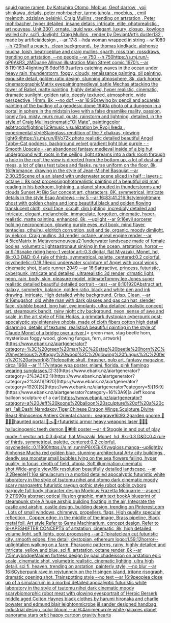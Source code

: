 [squid game ramen ,by Katsuhiro Otomo, Mobius, Geof darrow , yoji shinkawa ,details, peter mohrbacher, tarmo juhola , moebius, , emil melmoth, zdzislaw belsinki, Craig Mullins , trending on artstation , Peter mohrbacher, hyper detailed, insane details, intricate, elite, photorealistic , art nouveau, Unit 3301 ,ornate, liquid wax, elegant, luxury ,closup , kowloon walled city, scifi, daylight, Craig Mullins , render by DeviantArt’s duster132 , made by artificialdesign ,  --ar 17:8 --hd](https://www.ebank.nz/aiartgenerator?category=squid%20game%20ramen%20%2Cby%20Katsuhiro%20Otomo%2C%20Mobius%2C%20Geof%20darrow%20%2C%20yoji%20shinkawa%20%2Cdetails%2C%20peter%20mohrbacher%2C%20tarmo%20juhola%20%2C%20moebius%2C%20%2C%20emil%20melmoth%2C%20zdzislaw%20belsinki%2C%20Craig%20Mullins%20%2C%20trending%20on%20artstation%20%2C%20Peter%20mohrbacher%2C%20hyper%20detailed%2C%20insane%20details%2C%20intricate%2C%20elite%2C%20photorealistic%20%2C%20art%20nouveau%2C%20Unit%203301%20%2Cornate%2C%20liquid%20wax%2C%20elegant%2C%20luxury%20%2Cclosup%20%2C%20kowloon%20walled%20city%2C%20scifi%2C%20daylight%2C%20Craig%20Mullins%20%2C%20render%20by%20DeviantArt%E2%80%99s%20duster132%20%2C%20made%20by%20artificialdesign%20%2C%20%20--ar%2017%3A8%20--hd)[a woman wrapped in string --w 1080 --h 720](https://www.ebank.nz/aiartgenerator?category=a%20woman%20wrapped%20in%20string%20--w%201080%20--h%20720)[half a peach，clean background，by thomas kindkade, alphonse mucha, loish, beatriceblue and craig mullins, sparth, ross tran, rossdraws, trending on artstation, --no people --w 750 --h 750](https://www.ebank.nz/aiartgenerator?category=half%20a%20peach%EF%BC%8Cclean%20background%EF%BC%8Cby%20thomas%20kindkade%2C%20alphonse%20mucha%2C%20loish%2C%20beatriceblue%20and%20craig%20mullins%2C%20sparth%2C%20ross%20tran%2C%20rossdraws%2C%20trending%20on%20artstation%2C%20--no%20people%20--w%20750%20--h%20750)[<https://s.mj.run/-qP6AkR3_zM>](https://www.ebank.nz/aiartgenerator?category=%3Chttps%3A//s.mj.run/-qP6AkR3_zM%3E)[Duane Allman illustration Main Street comic 1970’s --ar 8:11](https://www.ebank.nz/aiartgenerator?category=Duane%20Allman%20illustration%20Main%20Street%20comic%201970%E2%80%99s%20--ar%208%3A11)[9:16](https://www.ebank.nz/aiartgenerator?category=9%3A16)[3:4](https://www.ebank.nz/aiartgenerator?category=3%3A4)[lighting](https://www.ebank.nz/aiartgenerator?category=lighting)[16:9](https://www.ebank.nz/aiartgenerator?category=16%3A9)[dof](https://www.ebank.nz/aiartgenerator?category=dof)[16:9](https://www.ebank.nz/aiartgenerator?category=16%3A9)[surfers catching waves in the ocean under heavy rain, thunderstorm, foggy, cloudy, renaissance painting, oil painting, exquisite detail, golden ratio design, stunning atmosphere, 8k, dark horror, cinematographic](https://www.ebank.nz/aiartgenerator?category=surfers%20catching%20waves%20in%20the%20ocean%20under%20heavy%20rain%2C%20thunderstorm%2C%20foggy%2C%20cloudy%2C%20renaissance%20painting%2C%20oil%20painting%2C%20exquisite%20detail%2C%20golden%20ratio%20design%2C%20stunning%20atmosphere%2C%208k%2C%20dark%20horror%2C%20cinematographic)[Matrix eye](https://www.ebank.nz/aiartgenerator?category=Matrix%20eye)[painting](https://www.ebank.nz/aiartgenerator?category=painting)[medieval battle Mechas attacking the tower of Babel, matte painting, highly detailed, hyper realistic, cinematic, dramatic sunlight, golden ratio, deeply textured, atmospheric, wide perspective, 14mm, 8k, --no dof, --ar 16:9](https://www.ebank.nz/aiartgenerator?category=medieval%20battle%20Mechas%20attacking%20the%20tower%20of%20Babel%2C%20matte%20painting%2C%20highly%20detailed%2C%20hyper%20realistic%2C%20cinematic%2C%20dramatic%20sunlight%2C%20golden%20ratio%2C%20deeply%20textured%2C%20atmospheric%2C%20wide%20perspective%2C%2014mm%2C%208k%2C%20--no%20dof%2C%20--ar%2016%3A9)[Drawing by pencil and acuarela painting of the buiding of a geodesic dome 1940](https://www.ebank.nz/aiartgenerator?category=Drawing%20by%20pencil%20and%20acuarela%20painting%20of%20the%20buiding%20of%20a%20geodesic%20dome%201940)[a photo of a dungeon in a portal in sphere in the midsts](https://www.ebank.nz/aiartgenerator?category=a%20photo%20of%20a%20dungeon%20in%20a%20portal%20in%20sphere%20in%20the%20midsts)[in love with a false dreamlike reality, passion, lonely fog, misty, murk mud, gusts, rainstorm and lightning, detailed, in the style of Craig Mullins](https://www.ebank.nz/aiartgenerator?category=in%20love%20with%20a%20false%20dreamlike%20reality%2C%20passion%2C%20lonely%20fog%2C%20misty%2C%20murk%20mud%2C%20gusts%2C%20rainstorm%20and%20lightning%2C%20detailed%2C%20in%20the%20style%20of%20Craig%20Mullins)[cinematic](https://www.ebank.nz/aiartgenerator?category=cinematic)["Oi Mate", painting](https://www.ebank.nz/aiartgenerator?category=%22Oi%20Mate%22%2C%20painting)[color asbtrac](https://www.ebank.nz/aiartgenerator?category=color%20asbtrac)[dof](https://www.ebank.nz/aiartgenerator?category=dof)[lighting](https://www.ebank.nz/aiartgenerator?category=lighting)[16:9](https://www.ebank.nz/aiartgenerator?category=16%3A9)[music visualization by Ryoji Ikeda , experimental,](https://www.ebank.nz/aiartgenerator?category=music%20visualization%20by%20Ryoji%20Ikeda%20%2C%20experimental%2C)[style](https://www.ebank.nz/aiartgenerator?category=style)[Stainglass rendition of the 7 chakras, glowing light](https://www.ebank.nz/aiartgenerator?category=Stainglass%20rendition%20of%20the%207%20chakras%2C%20glowing%20light)[6:4](https://www.ebank.nz/aiartgenerator?category=6%3A4)[https://s.mj.run/8Vo7Zk  photo realistic detailed beautiful Angel Tabby-Cat goddess, background velvet gradient light blue purple - - Smooth Upscale - -](https://www.ebank.nz/aiartgenerator?category=https%3A//s.mj.run/8Vo7Zk%20%20photo%20realistic%20detailed%20beautiful%20Angel%20Tabby-Cat%20goddess%2C%20background%20velvet%20gradient%20light%20blue%20purple%20-%20-%20Smooth%20Upscale%20-%20-)[an abandoned fantasy medieval inside of a big hut underground with roots in the ceiling, light streams into a dark room through a hole in the roof, the view is directed from the bottom up, a lot of dust and mess, a lot of glass test tubes and flasks, nurse uniform on the floor, 8k, 16:9](https://www.ebank.nz/aiartgenerator?category=an%20abandoned%20fantasy%20medieval%20inside%20of%20a%20big%20hut%20underground%20with%20roots%20in%20the%20ceiling%2C%20light%20streams%20into%20a%20dark%20room%20through%20a%20hole%20in%20the%20roof%2C%20the%20view%20is%20directed%20from%20the%20bottom%20up%2C%20a%20lot%20of%20dust%20and%20mess%2C%20a%20lot%20of%20glass%20test%20tubes%20and%20flasks%2C%20nurse%20uniform%20on%20the%20floor%2C%208k%2C%2016%3A9)[romance, drawing in the style of Jean-Michel Basquiat --ar 2:3](https://www.ebank.nz/aiartgenerator?category=romance%2C%20drawing%20in%20the%20style%20of%20Jean-Michel%20Basquiat%20--ar%202%3A3)[0.25](https://www.ebank.nz/aiartgenerator?category=0.25)[Scene of a an island with underwater scene sliced in half :: layers :: octane :: 8k post processing](https://www.ebank.nz/aiartgenerator?category=Scene%20of%20a%20an%20island%20with%20underwater%20scene%20sliced%20in%20half%20%3A%3A%20layers%20%3A%3A%20octane%20%3A%3A%208k%20post%20processing)[photorealistic painting of a beautiful old man reading in his bedroom,  lightning, a planet shrouded in thunderstorms and clouds Sunset At Big Sur concept art, characters, 8K, symmetrical, intricate details in the style Esao Andrews --iw 5 --ar 16:8](https://www.ebank.nz/aiartgenerator?category=photorealistic%20painting%20of%20a%20beautiful%20old%20man%20reading%20in%20his%20bedroom%2C%20%20lightning%2C%20a%20planet%20shrouded%20in%20thunderstorms%20and%20clouds%20Sunset%20At%20Big%20Sur%20concept%20art%2C%20characters%2C%208K%2C%20symmetrical%2C%20intricate%20details%20in%20the%20style%20Esao%20Andrews%20--iw%205%20--ar%2016%3A8)[3:4](https://www.ebank.nz/aiartgenerator?category=3%3A4)[1.2](https://www.ebank.nz/aiartgenerator?category=1.2)[16:9](https://www.ebank.nz/aiartgenerator?category=16%3A9)[style](https://www.ebank.nz/aiartgenerator?category=style)[nightmare ghost with golden chains and long beautiful black and golden flowing translucent cloth, skull face, occult, dim lighting, incredibly detailed and intricate, elegant, melancholic, immaculate, forgotten, cinematic, hyper-realistic, matte painting, enhanced, 8k, --uplight --ar 9:16](https://www.ebank.nz/aiartgenerator?category=nightmare%20ghost%20with%20golden%20chains%20and%20long%20beautiful%20black%20and%20golden%20flowing%20translucent%20cloth%2C%20skull%20face%2C%20occult%2C%20dim%20lighting%2C%20incredibly%20detailed%20and%20intricate%2C%20elegant%2C%20melancholic%2C%20immaculate%2C%20forgotten%2C%20cinematic%2C%20hyper-realistic%2C%20matte%20painting%2C%20enhanced%2C%208k%2C%20--uplight%20--ar%209%3A16)[evil sorcerer holding necronomicon, glowing purple eyes, evil book, mind flayer, tentacles, cthulhu, eldritch corruption, suit and tie, organic, moody dimlight, by nekron, Craig mullins, 3d render, octane, unreal engine render --ar 4:5](https://www.ebank.nz/aiartgenerator?category=evil%20sorcerer%20holding%20necronomicon%2C%20glowing%20purple%20eyes%2C%20evil%20book%2C%20mind%20flayer%2C%20tentacles%2C%20cthulhu%2C%20eldritch%20corruption%2C%20suit%20and%20tie%2C%20organic%2C%20moody%20dimlight%2C%20by%20nekron%2C%20Craig%20mullins%2C%203d%20render%2C%20octane%2C%20unreal%20engine%20render%20--ar%204%3A5)[ice](https://www.ebank.nz/aiartgenerator?category=ice)[Matrix in Metaverse](https://www.ebank.nz/aiartgenerator?category=Matrix%20in%20Metaverse)[nouveau](https://www.ebank.nz/aiartgenerator?category=nouveau)[2:1](https://www.ebank.nz/aiartgenerator?category=2%3A1)[underwater landscape made of female bodies, volumetric lights](https://www.ebank.nz/aiartgenerator?category=underwater%20landscape%20made%20of%20female%20bodies%2C%20volumetric%20lights)[astronaut sinking in the ocean, artstation, horror --ar 9:16](https://www.ebank.nz/aiartgenerator?category=astronaut%20sinking%20in%20the%20ocean%2C%20artstation%2C%20horror%20--ar%209%3A16)[snake riding hero::1 vector art::0.3 digital, flat Miyazaki, Monet, hd, 8k::0.3 D&D::0.4 rule of thirds, symmetrical, palette, centered:0.2 colorful, psychedelic::0.1](https://www.ebank.nz/aiartgenerator?category=snake%20riding%20hero%3A%3A1%20vector%20art%3A%3A0.3%20digital%2C%20flat%20Miyazaki%2C%20Monet%2C%20hd%2C%208k%3A%3A0.3%20D%26D%3A%3A0.4%20rule%20of%20thirds%2C%20symmetrical%2C%20palette%2C%20centered%3A0.2%20colorful%2C%20psychedelic%3A%3A0.1)[9:16](https://www.ebank.nz/aiartgenerator?category=9%3A16)[epic underwater sculpture of Angel with coral wings, cinematic shot, blade runner 2049 —ar 16:9](https://www.ebank.nz/aiartgenerator?category=epic%20underwater%20sculpture%20of%20Angel%20with%20coral%20wings%2C%20cinematic%20shot%2C%20blade%20runner%202049%20%E2%80%94ar%2016%3A9)[attractive, princess, futuristic, cyberpunk, intricate and detailed, ultrarealistic 3d render, drmatic light, neon, rain, body, skin, pleasure model, intimate](https://www.ebank.nz/aiartgenerator?category=attractive%2C%20princess%2C%20futuristic%2C%20cyberpunk%2C%20intricate%20and%20detailed%2C%20ultrarealistic%203d%20render%2C%20drmatic%20light%2C%20neon%2C%20rain%2C%20body%2C%20skin%2C%20pleasure%20model%2C%20intimate)[Tommy lee Jones super realistic detailed beautiful detailed portrait --test --ar 8:10](https://www.ebank.nz/aiartgenerator?category=Tommy%20lee%20Jones%20super%20realistic%20detailed%20beautiful%20detailed%20portrait%20--test%20--ar%208%3A10)[1920](https://www.ebank.nz/aiartgenerator?category=1920)[Abstract art. galaxy, symmetry, balance, golden ratio, black and white pen and ink drawing. intricate. High detailed white background. Crisp. Clean. --ar 9:16](https://www.ebank.nz/aiartgenerator?category=Abstract%20art.%20galaxy%2C%20symmetry%2C%20balance%2C%20golden%20ratio%2C%20black%20and%20white%20pen%20and%20ink%20drawing.%20intricate.%20High%20detailed%20white%20background.%20Crisp.%20Clean.%20--ar%209%3A16)[mugshot, old white man with dark glasses and gas can hat, slender face, stubble beard, long hair, eye implants, ultra detailed, realistic concept art. steampunk bandit, rainy night city background, neon, sense of awe and scale, in the art style of Filip Hodas, a grimdark dystopian cyberpunk post-apocalyptic style](https://www.ebank.nz/aiartgenerator?category=mugshot%2C%20old%20white%20man%20with%20dark%20glasses%20and%20gas%20can%20hat%2C%20slender%20face%2C%20stubble%20beard%2C%20long%20hair%2C%20eye%20implants%2C%20ultra%20detailed%2C%20realistic%20concept%20art.%20steampunk%20bandit%2C%20rainy%20night%20city%20background%2C%20neon%2C%20sense%20of%20awe%20and%20scale%2C%20in%20the%20art%20style%20of%20Filip%20Hodas%2C%20a%20grimdark%20dystopian%20cyberpunk%20post-apocalyptic%20style)[Intensive phobia, made of cloth fibers cotton high detail disarming, details of textures, realistic](https://www.ebank.nz/aiartgenerator?category=Intensive%20phobia%2C%20made%20of%20cloth%20fibers%20cotton%20high%20detail%20disarming%2C%20details%20of%20textures%2C%20realistic)[A beautiful painting in the style of Claude Monet of a bridge over a river.](https://www.ebank.nz/aiartgenerator?category=A%20beautiful%20painting%20in%20the%20style%20of%20Claude%20Monet%20of%20a%20bridge%20over%20a%20river.)[< green man, stag beetle horn, mysterious foggy wood, glowing fungus, fern, artwork](https://www.ebank.nz/aiartgenerator?category=%3C%20green%20man%2C%20stag%20beetle%20horn%2C%20mysterious%20foggy%20wood%2C%20glowing%20fungus%2C%20fern%2C%20artwork)[8:11](https://www.ebank.nz/aiartgenerator?category=8%3A11)[telepathic skull, thrasher, pulp art, fantasy magazine, circa 1968 --ar 11:17](https://www.ebank.nz/aiartgenerator?category=telepathic%20skull%2C%20thrasher%2C%20pulp%20art%2C%20fantasy%20magazine%2C%20circa%201968%20--ar%2011%3A17)[vintage wpa poster. miami, florida. pink flamingo wearing sunglasses.](https://www.ebank.nz/aiartgenerator?category=vintage%20wpa%20poster.%20miami%2C%20florida.%20pink%20flamingo%20wearing%20sunglasses.)[2:3](https://www.ebank.nz/aiartgenerator?category=2%3A3)[2:1](https://www.ebank.nz/aiartgenerator?category=2%3A1)[1920](https://www.ebank.nz/aiartgenerator?category=1920)[5](https://www.ebank.nz/aiartgenerator?category=5)[16:9](https://www.ebank.nz/aiartgenerator?category=16%3A9)[a Jeff koons balloon sculpture of a car](https://www.ebank.nz/aiartgenerator?category=a%20Jeff%20koons%20balloon%20sculpture%20of%20a%20car)[「all:Dashi Namdakov,Tiger,Chinese Dragon,Wings,Sculpture,Divine Beast,Rhinoceros,Antlers,Oriental charm」](https://www.ebank.nz/aiartgenerator?category=%E3%80%8Call%3ADashi%20Namdakov%2CTiger%2CChinese%20Dragon%2CWings%2CSculpture%2CDivine%20Beast%2CRhinoceros%2CAntlers%2COriental%20charm%E3%80%8D)[seagrave](https://www.ebank.nz/aiartgenerator?category=seagrave)[16:9](https://www.ebank.nz/aiartgenerator?category=16%3A9)[3:2](https://www.ebank.nz/aiartgenerator?category=3%3A2)[garden gnome 🚧🗿🧩🎲haunted portal 🥥🌫🫧⚡️futuristic armor heavy weapons laser 🌈✨🍄hallucinogenic teeth demon 🦑🕷🕸 poster —ar 4:5](https://www.ebank.nz/aiartgenerator?category=garden%20gnome%20%F0%9F%9A%A7%F0%9F%97%BF%F0%9F%A7%A9%F0%9F%8E%B2haunted%20portal%20%F0%9F%A5%A5%F0%9F%8C%AB%F0%9F%AB%A7%E2%9A%A1%EF%B8%8Ffuturistic%20armor%20heavy%20weapons%20laser%20%F0%9F%8C%88%E2%9C%A8%F0%9F%8D%84hallucinogenic%20teeth%20demon%20%F0%9F%A6%91%F0%9F%95%B7%F0%9F%95%B8%20poster%20%E2%80%94ar%204%3A5)[toggle in and out of play mode::1 vector art::0.3 digital, flat Miyazaki, Monet, hd, 8k::0.3 D&D::0.4 rule of thirds, symmetrical, palette, centered:0.2 colorful, psychedelic::0.1](https://www.ebank.nz/aiartgenerator?category=toggle%20in%20and%20out%20of%20play%20mode%3A%3A1%20vector%20art%3A%3A0.3%20digital%2C%20flat%20Miyazaki%2C%20Monet%2C%20hd%2C%208k%3A%3A0.3%20D%26D%3A%3A0.4%20rule%20of%20thirds%2C%20symmetrical%2C%20palette%2C%20centered%3A0.2%20colorful%2C%20psychedelic%3A%3A0.1)[1800](https://www.ebank.nz/aiartgenerator?category=1800)[<https://s.mj.run/nP6rXEkKXyw>](https://www.ebank.nz/aiartgenerator?category=%3Chttps%3A//s.mj.run/nP6rXEkKXyw%3E)[gloss,](https://www.ebank.nz/aiartgenerator?category=gloss%2C)[manga](https://www.ebank.nz/aiartgenerator?category=manga)[--uplight](https://www.ebank.nz/aiartgenerator?category=--uplight)[by Alphonse Mucha,red golden blue, stunning architectural Arty city buildings , deadly sea monster,small bubbles lying on the sea,flowers falling, hyper quality, in focus, depth of field, utopia, Soft illumination,cinematic shot,Wide-angle view,16k resolution beautifully detailed landscape. --ar 3:2](https://www.ebank.nz/aiartgenerator?category=by%20Alphonse%20Mucha%2Cred%20golden%20blue%2C%20stunning%20architectural%20Arty%20city%20buildings%20%2C%20deadly%20sea%20monster%2Csmall%20bubbles%20lying%20on%20the%20sea%2Cflowers%20falling%2C%20hyper%20quality%2C%20in%20focus%2C%20depth%20of%20field%2C%20utopia%2C%20Soft%20illumination%2Ccinematic%20shot%2CWide-angle%20view%2C16k%20resolution%20beautifully%20detailed%20landscape.%20--ar%203%3A2)[Beeple](https://www.ebank.nz/aiartgenerator?category=Beeple)[11:16](https://www.ebank.nz/aiartgenerator?category=11%3A16)[a simulacrum in a morbid detailed apocalyptic futuristic white laboratory in the style of tsutomu nihei and otomo dark cinematic moody scary manga](https://www.ebank.nz/aiartgenerator?category=a%20simulacrum%20in%20a%20morbid%20detailed%20apocalyptic%20futuristic%20white%20laboratory%20in%20the%20style%20of%20tsutomu%20nihei%20and%20otomo%20dark%20cinematic%20moody%20scary%20manga)[retro futuristic raygun gothic style robot goblin cyborg gargoyle full body character design Moebius Frazetta  Mcquarrie --aspect 9:21](https://www.ebank.nz/aiartgenerator?category=retro%20futuristic%20raygun%20gothic%20style%20robot%20goblin%20cyborg%20gargoyle%20full%20body%20character%20design%20Moebius%20Frazetta%20%20Mcquarrie%20--aspect%209%3A21)[1990s abstract optical illusion graphic, math text book](https://www.ebank.nz/aiartgenerator?category=1990s%20abstract%20optical%20illusion%20graphic%2C%20math%20text%20book)[A blueprint of steampunk style A huge airship building floating in the air, Integrate the castle and airship, castle design, building design,  trending on Pinterest.com , Lots of small windows, chimneys, propellers, flags, High quality specular reflection ,  Copper  edge, in the middle of the image, Brass pipeline,  Black metal foil,  Art style Refer to Game Machinarium.  concept design, Refer to SHAPESHIFTER CONCEPTS  of artstation, cinematic,  8k, high detailed,  volume light,  soft lights,  post processing    --ar 2:1](https://www.ebank.nz/aiartgenerator?category=A%20blueprint%20of%20steampunk%20style%20A%20huge%20airship%20building%20floating%20in%20the%20air%2C%20Integrate%20the%20castle%20and%20airship%2C%20castle%20design%2C%20building%20design%2C%20%20trending%20on%20Pinterest.com%20%2C%20Lots%20of%20small%20windows%2C%20chimneys%2C%20propellers%2C%20flags%2C%20High%20quality%20specular%20reflection%20%2C%20%20Copper%20%20edge%2C%20in%20the%20middle%20of%20the%20image%2C%20Brass%20pipeline%2C%20%20Black%20metal%20foil%2C%20%20Art%20style%20Refer%20to%20Game%20Machinarium.%20%20concept%20design%2C%20Refer%20to%20SHAPESHIFTER%20CONCEPTS%20%20of%20artstation%2C%20cinematic%2C%20%208k%2C%20high%20detailed%2C%20%20volume%20light%2C%20%20soft%20lights%2C%20%20post%20processing%20%20%20%20--ar%202%3A1)[pirate](https://www.ebank.nz/aiartgenerator?category=pirate)[clean cut futuristic city, smooth edges, fine detail, dystopian, ethereum logo::1.5](https://www.ebank.nz/aiartgenerator?category=clean%20cut%20futuristic%20city%2C%20smooth%20edges%2C%20fine%20detail%2C%20dystopian%2C%20ethereum%20logo%3A%3A1.5)[9:12](https://www.ebank.nz/aiartgenerator?category=9%3A12)[horror](https://www.ebank.nz/aiartgenerator?category=horror)[--uplight](https://www.ebank.nz/aiartgenerator?category=--uplight)[alien walking on a farm, Pharaonic patterns, rainy, highly detailed and intricate, yellow and blue, sci fi, artstation, octane render, 8k --ar 7:5](https://www.ebank.nz/aiartgenerator?category=alien%20walking%20on%20a%20farm%2C%20Pharaonic%20patterns%2C%20rainy%2C%20highly%20detailed%20and%20intricate%2C%20yellow%20and%20blue%2C%20sci%20fi%2C%20artstation%2C%20octane%20render%2C%208k%20--ar%207%3A5)[muybridge](https://www.ebank.nz/aiartgenerator?category=muybridge)[Maiden fortress design by paul chadeisson on arstation epic scale, cinematic shot, volumetric realistic, cinematic lighting, ultra high detail, sci fi, heaven, trending on arstation, painterly style, --no blur --ar 16:6](https://www.ebank.nz/aiartgenerator?category=Maiden%20fortress%20design%20by%20paul%20chadeisson%20on%20arstation%20epic%20scale%2C%20cinematic%20shot%2C%20volumetric%20realistic%2C%20cinematic%20lighting%2C%20ultra%20high%20detail%2C%20sci%20fi%2C%20heaven%2C%20trending%20on%20arstation%2C%20painterly%20style%2C%20--no%20blur%20--ar%2016%3A6)[Cyberpunk rave in rejvtunneln on the Hisingen island, tritone risograph, dramatic opening shot, Trainspotting style --no text --ar 16:9](https://www.ebank.nz/aiartgenerator?category=Cyberpunk%20rave%20in%20rejvtunneln%20on%20the%20Hisingen%20island%2C%20tritone%20risograph%2C%20dramatic%20opening%20shot%2C%20Trainspotting%20style%20--no%20text%20--ar%2016%3A9)[people](https://www.ebank.nz/aiartgenerator?category=people)[a close up of a simulacrum in a morbid detailed apocalyptic futuristic white laboratory in the style of tsutomu nihei dark cinematic moody scary](https://www.ebank.nz/aiartgenerator?category=a%20close%20up%20of%20a%20simulacrum%20in%20a%20morbid%20detailed%20apocalyptic%20futuristic%20white%20laboratory%20in%20the%20style%20of%20tsutomu%20nihei%20dark%20cinematic%20moody%20scary)[biomorphic robot meat with glowing eyes](https://www.ebank.nz/aiartgenerator?category=biomorphic%20robot%20meat%20with%20glowing%20eyes)[portrait of Heroic Berserk middle aged Colton Haynes black clothes by harumi hironaka and charlie bowater and edmund blair leighton](https://www.ebank.nz/aiartgenerator?category=portrait%20of%20Heroic%20Berserk%20middle%20aged%20Colton%20Haynes%20black%20clothes%20by%20harumi%20hironaka%20and%20charlie%20bowater%20and%20edmund%20blair%20leighton)[microbe jil sander designed handbag, industrial design, color bloom --ar 6:4](https://www.ebank.nz/aiartgenerator?category=microbe%20jil%20sander%20designed%20handbag%2C%20industrial%20design%2C%20color%20bloom%20--ar%206%3A4)[anime](https://www.ebank.nz/aiartgenerator?category=anime)[purple white galaxies planet panorama stars orbit happy cartoon gravity hearts](https://www.ebank.nz/aiartgenerator?category=purple%20white%20galaxies%20planet%20panorama%20stars%20orbit%20happy%20cartoon%20gravity%20hearts)